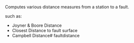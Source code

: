 Computes various distance measures from a station to a fault.

such as:

* Joyner & Boore Distance
* Closest Distance to fault surface
* Campbell Distance# faultdistance

